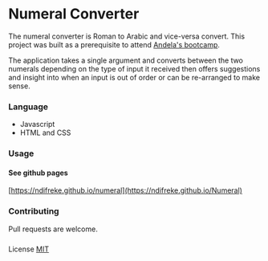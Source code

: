 # Numeral Converter

The numeral converter is Roman to Arabic and vice-versa convert. This project was built as a prerequisite to attend [Andela's bootcamp](https://andela.com). 

The application takes a single argument and converts between the two numerals depending on the type of input it received then offers suggestions and insight into when an input is out of order or can be re-arranged to make sense.

 ### Language
- Javascript
- HTML and CSS

### Usage
#### See github pages

 [https://ndifreke.github.io/numeral](https://ndifreke.github.io/Numeral)

### Contributing
Pull requests are welcome.

###
 License
[MIT](https://choosealicense.com/licenses/mit/)
